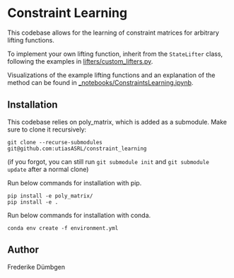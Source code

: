 # Constraint Learning

This codebase allows for the learning of constraint matrices for arbitrary lifting functions.

To implement your own lifting function, inherit from the `StateLifter` class, following the examples in [lifters/custom_lifters.py](lifters/custom_lifters.py).

Visualizations of the example lifting functions and an explanation of the method can be found in [_notebooks/ConstraintsLearning.ipynb](_notebooks/ConstraintsLearning.ipynb). 

## Installation

This codebase relies on poly_matrix, which is added as a submodule. Make sure to clone it recursively:
```
git clone --recurse-submodules git@github.com:utiasASRL/constraint_learning
```
(if you forgot, you can still run `git submodule init` and `git submodule update` after a normal clone)


Run below commands for installation with pip.
```
pip install -e poly_matrix/
pip install -e .
```
Run below commands for installation with conda.
```
conda env create -f environment.yml
```

## Author

Frederike Dümbgen
